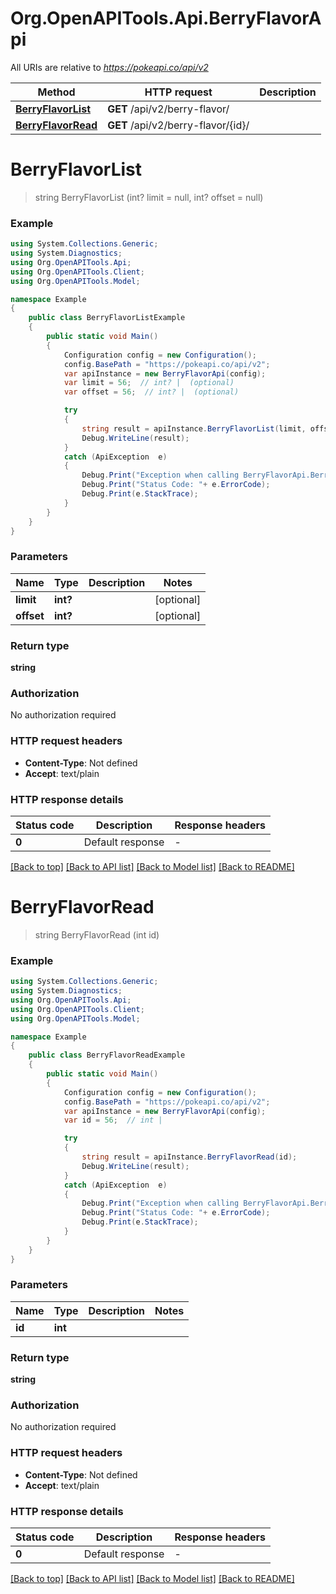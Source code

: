 # Org.OpenAPITools.Api.BerryFlavorApi

All URIs are relative to *https://pokeapi.co/api/v2*

Method | HTTP request | Description
------------- | ------------- | -------------
[**BerryFlavorList**](BerryFlavorApi.md#berryflavorlist) | **GET** /api/v2/berry-flavor/ | 
[**BerryFlavorRead**](BerryFlavorApi.md#berryflavorread) | **GET** /api/v2/berry-flavor/{id}/ | 


<a name="berryflavorlist"></a>
# **BerryFlavorList**
> string BerryFlavorList (int? limit = null, int? offset = null)



### Example
```csharp
using System.Collections.Generic;
using System.Diagnostics;
using Org.OpenAPITools.Api;
using Org.OpenAPITools.Client;
using Org.OpenAPITools.Model;

namespace Example
{
    public class BerryFlavorListExample
    {
        public static void Main()
        {
            Configuration config = new Configuration();
            config.BasePath = "https://pokeapi.co/api/v2";
            var apiInstance = new BerryFlavorApi(config);
            var limit = 56;  // int? |  (optional) 
            var offset = 56;  // int? |  (optional) 

            try
            {
                string result = apiInstance.BerryFlavorList(limit, offset);
                Debug.WriteLine(result);
            }
            catch (ApiException  e)
            {
                Debug.Print("Exception when calling BerryFlavorApi.BerryFlavorList: " + e.Message );
                Debug.Print("Status Code: "+ e.ErrorCode);
                Debug.Print(e.StackTrace);
            }
        }
    }
}
```

### Parameters

Name | Type | Description  | Notes
------------- | ------------- | ------------- | -------------
 **limit** | **int?**|  | [optional] 
 **offset** | **int?**|  | [optional] 

### Return type

**string**

### Authorization

No authorization required

### HTTP request headers

 - **Content-Type**: Not defined
 - **Accept**: text/plain


### HTTP response details
| Status code | Description | Response headers |
|-------------|-------------|------------------|
| **0** | Default response |  -  |

[[Back to top]](#) [[Back to API list]](../README.md#documentation-for-api-endpoints) [[Back to Model list]](../README.md#documentation-for-models) [[Back to README]](../README.md)

<a name="berryflavorread"></a>
# **BerryFlavorRead**
> string BerryFlavorRead (int id)



### Example
```csharp
using System.Collections.Generic;
using System.Diagnostics;
using Org.OpenAPITools.Api;
using Org.OpenAPITools.Client;
using Org.OpenAPITools.Model;

namespace Example
{
    public class BerryFlavorReadExample
    {
        public static void Main()
        {
            Configuration config = new Configuration();
            config.BasePath = "https://pokeapi.co/api/v2";
            var apiInstance = new BerryFlavorApi(config);
            var id = 56;  // int | 

            try
            {
                string result = apiInstance.BerryFlavorRead(id);
                Debug.WriteLine(result);
            }
            catch (ApiException  e)
            {
                Debug.Print("Exception when calling BerryFlavorApi.BerryFlavorRead: " + e.Message );
                Debug.Print("Status Code: "+ e.ErrorCode);
                Debug.Print(e.StackTrace);
            }
        }
    }
}
```

### Parameters

Name | Type | Description  | Notes
------------- | ------------- | ------------- | -------------
 **id** | **int**|  | 

### Return type

**string**

### Authorization

No authorization required

### HTTP request headers

 - **Content-Type**: Not defined
 - **Accept**: text/plain


### HTTP response details
| Status code | Description | Response headers |
|-------------|-------------|------------------|
| **0** | Default response |  -  |

[[Back to top]](#) [[Back to API list]](../README.md#documentation-for-api-endpoints) [[Back to Model list]](../README.md#documentation-for-models) [[Back to README]](../README.md)

